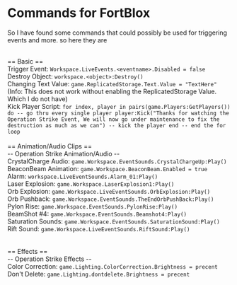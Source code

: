 # Commands for FortBlox
So I have found some commands that could possibly be used for triggering events and more. so here they are<br><br>


== Basic ==<br>
Trigger Event: `Workspace.LiveEvents.<eventname>.Disabled = false`<br>
Destroy Object: `workspace.<object>:Destroy()`<br>
Changing Text Value: `game.ReplicatedStorage.Text.Value = "TextHere"` (Info: This does not work without enabling the ReplicatedStorage Value. Which I do not have)<br>
Kick Player Script: `for index, player in pairs(game.Players:GetPlayers()) do -- go thru every single player
	player:Kick("Thanks for watching the Operation Strike Event, We will now go under maintenance to fix the destruction as much as we can") -- kick the player
end -- end the for loop`
<br><br>
== Animation/Audio Clips ==<br>
-- Operation Strike Animation/Audio --<br>
CrystalCharge Audio: `game.Workspace.EventSounds.CrystalChargeUp:Play()`<br>
BeaconBeam Animation: `game.Workspace.BeaconBeam.Enabled = true`<br>
Alarm: `workspace.LiveEventSounds.Alarm_01:Play()`<br>
Laser Explosion: `game.Workspace.LaserExplosion1:Play()`<br>
Orb Explosion: `game.Workspace.LiveEventSounds.OrbExplosion:Play()`<br>
Orb Pushback: `game.Workspace.EventSounds.TheEndOrbPushBack:Play()`<br>
Pylon Rise: `game.Workspace.EventSounds.PylonRise:Play()`<br>
BeamShot #4: `game.Workspace.EventSounds.Beamshot4:Play()`<br>
Saturation Sounds: `game.Workspace.EventSounds.SaturationSound:Play()`<br>
Rift Sound: `game.Workspace.LiveEventSounds.RiftSound:Play()`<br>
<br><br>
== Effects ==<br>
-- Operation Strike Effects --<br>
Color Correction: `game.Lighting.ColorCorrection.Brightness = precent`<br>
Don't Delete: `game.Lighting.dontdelete.Brightness = precent`<br>
<br><br>







